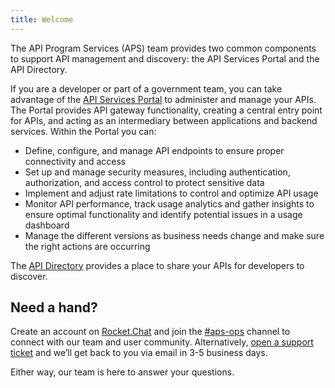 ```yaml
---
title: Welcome
---
```


The API Program Services (APS) team provides two common components to support
API management and discovery: the API Services Portal and the API Directory.

If you are a developer or part of a government team, you can take advantage of
the [API Services Portal](https://api.gov.bc.ca/) to administer and manage your
APIs. The Portal provides API gateway functionality, creating a central entry
point for APIs, and acting as an intermediary between applications and backend
services. Within the Portal you can:

- Define, configure, and manage API endpoints to ensure proper connectivity and access
- Set up and manage security measures, including authentication, authorization,
  and access control to protect sensitive data
- Implement and adjust rate limitations to control and optimize API usage
- Monitor API performance, track usage analytics and gather insights to ensure
  optimal functionality and identify potential issues in a usage dashboard
- Manage the different versions as business needs change and make sure the right
  actions are occurring

The [API Directory](https://api.gov.bc.ca/devportal/api-directory) provides a
place to share your APIs for developers to discover.

## Need a hand?

Create an account on
[Rocket.Chat](https://docs.developer.gov.bc.ca/join-bc-rocket-chat/) and join
the [#aps-ops](https://chat.developer.gov.bc.ca/channel/aps-ops) channel to
connect with our team and user community. Alternatively, [open a support
ticket](https://dpdd.atlassian.net/servicedesk/customer/portal/1/group/2) and
we’ll get back to you via email in 3-5 business days.  

Either way, our team is here to answer your questions.
